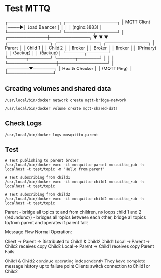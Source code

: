 # Test MTTQ
┌─────────────────┐     ┌─────────────────┐
│   MQTT Client   │────▶│  Load Balancer  │
│                 │     │   (nginx:8883)  │
└─────────────────┘     └─────────┬───────┘
                                  │
                    ┌─────────────┼─────────────┐
                    ▼             ▼             ▼
            ┌──────────────┐ ┌──────────────┐ ┌──────────────┐
            │    Parent    │ │   Child 1    │ │   Child 2    │
            │   Broker     │ │   Broker     │ │   Broker     │
            │ (Primary)    │ │  (Backup)    │ │  (Backup)    │
            └──────┬───────┘ └──────┬───────┘ └──────┬───────┘
                   │                │                │
                   └────────────────┼────────────────┘
                                    │
                            ┌───────▼───────┐
                            │ Health Checker │
                            │  (MQTT Ping)   │
                            └───────────────┘

## Creating volumes and shared data

`/usr/local/bin/docker network create mqtt-bridge-network`

`/usr/local/bin/docker volume create mqtt-shared-data`

## Check Logs

`/usr/local/bin/docker logs mosquitto-parent`

## Test

```
# Test publishing to parent broker
/usr/local/bin/docker exec -it mosquitto-parent mosquitto_pub -h localhost -t test/topic -m "Hello from parent"

# Test subscribing from child1
/usr/local/bin/docker exec -it mosquitto-child1 mosquitto_sub -h localhost -t test/topic

# Test subscribing from child2
/usr/local/bin/docker exec -it mosquitto-child2 mosquitto_sub -h localhost -t test/topic
```

Parent - bridge all topics to and from children, no loops
child 1 and 2 (redunduncy) - bridges all topics between each other, bridge all topics to/from parent and operates if parent fails

Message Flow
Normal Operation:

Client → Parent → Distributed to Child1 & Child2
Child1 Local → Parent → Child2 receives copy
Child2 Local → Parent → Child1 receives copy
Parent Fails:

Child1 & Child2 continue operating independently
They have complete message history up to failure point
Clients switch connection to Child1 or Child2

